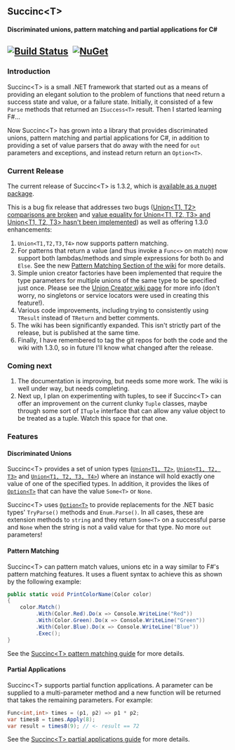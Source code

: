 ## Succinc\<T\> ##
#### Discriminated unions, pattern matching and partial applications for C#  ####
[![Build Status](https://travis-ci.org/DavidArno/SuccincT.svg?branch=master)](https://travis-ci.org/DavidArno/SuccincT) &nbsp;[![NuGet](https://img.shields.io/nuget/v/SuccincT.svg)](http://www.nuget.org/packages/SuccincT)
----------
### Introduction ###
Succinc\<T\> is a small .NET framework that started out as a means of providing an elegant solution to the problem of functions that need return a success state and value, or a failure state. Initially, it consisted of a few `Parse` methods that returned an `ISuccess<T>` result. Then I started learning F#...

Now Succinc\<T\> has grown into a library that provides discriminated unions, pattern matching and partial applications for C#, in addition to providing a set of value parsers that do away with the need for `out` parameters and exceptions, and instead return return an `Option<T>`.

### Current Release ###
The current release of Succinc\<T\> is 1.3.2, which is [available as a nuget package](https://www.nuget.org/packages/SuccincT/). 

This is a bug fix release that addresses two bugs ([Union<T1, T2> comparisons are broken](https://github.com/DavidArno/SuccincT/issues/1) and [value equality for Union\<T1, T2, T3\> and Union\<T1, T2, T3\> hasn't been implemented](https://github.com/DavidArno/SuccincT/issues/2)) as well as offering 1.3.0 enhancements:

1. `Union<T1,T2,T3,T4>` now supports pattern matching.
2. For patterns that return a value (and thus invoke a `Func<>` on match) now support both lambdas/methods and simple expressions for both `Do` and `Else`. See the new [Pattern Matching Section of the wiki](PatternMatching) for more details.
3. Simple union creator factories have been implemented that require the type parameters for multiple unions of the same type to be specified just once. Please see the [Union Creator wiki page](UnionCreators) for more info (don't worry, no singletons or service locators were used in creating this feature!).
4. Various code improvements, including trying to consistently using `TResult` instead of `TReturn` and better comments.
5. The wiki has been significantly expanded. This isn't strictly part of the release, but is published at the same time.
6. Finally, I have remembered to tag the git repos for both the code and the wiki with 1.3.0, so in future I'll know what changed after the release.

### Coming next ####
1. The documentation is improving, but needs some more work. The wiki is well under way, but needs completing.
2. Next up, I plan on experimenting with tuples, to see if Succinc\<T\> can offer an improvement on the current clunky `Tuple` classes, maybe through some sort of `ITuple` interface that can allow any value object to be treated as a tuple. Watch this space for that one. 

### Features ###
#### Discriminated Unions ####
Succinc\<T\> provides a set of union types ([`Union<T1, T2>`](https://github.com/DavidArno/SuccincT/wiki/UnionT1T2), [`Union<T1, T2, T3>`](https://github.com/DavidArno/SuccincT/wiki/UnionT1T2T3) and [`Union<T1, T2, T3, T4>`](https://github.com/DavidArno/SuccincT/wiki/UnionT1T2T3T4)) where an instance will hold exactly one value of one of the specified types. In addition, it provides the likes of [`Option<T>`](https://github.com/DavidArno/SuccincT/wiki/Option_T_) that can have the value `Some<T>` or `None`.

Succinc\<T\> uses [`Option<T>`](https://github.com/DavidArno/SuccincT/wiki/Option_T_) to provide replacements for the .NET basic types' `TryParse()` methods and `Enum.Parse()`. In all cases, these are extension methods to `string` and they return `Some<T>` on a successful parse and `None` when the string is not a valid value for that type. No more `out` parameters!

#### Pattern Matching ####
Succinc\<T\> can pattern match values, unions etc in a way similar to F#'s pattern matching features. It uses a fluent syntax to achieve this as shown by the following example:
```csharp
public static void PrintColorName(Color color)
{
    color.Match()
         .With(Color.Red).Do(x => Console.WriteLine("Red"))
         .With(Color.Green).Do(x => Console.WriteLine("Green"))
         .With(Color.Blue).Do(x => Console.WriteLine("Blue"))
         .Exec();
}
```

See the [Succinc\<T\> pattern matching guide](https://github.com/DavidArno/SuccincT/wiki/PatternMatching) for more details.

#### Partial Applications ####
Succinc\<T\> supports partial function applications. A parameter can be supplied to a multi-parameter method and a new function will be returned that takes the remaining parameters. For example:

```csharp
Func<int,int> times = (p1, p2) => p1 * p2;
var times8 = times.Apply(8);
var result = times8(9); // <- result == 72
```

See the [Succinc\<T\> partial applications guide](https://github.com/DavidArno/SuccincT/wiki/PartialFunctionApplications) for more details.
